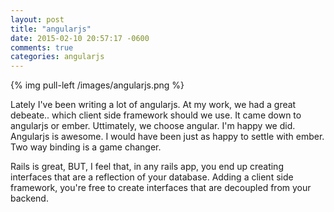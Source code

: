 ```yaml
---
layout: post
title: "angularjs"
date: 2015-02-10 20:57:17 -0600
comments: true
categories: angularjs
---
```


{% img pull-left /images/angularjs.png %}

Lately I've been writing a lot of angularjs.  At my work, we had a great debeate.. which client side framework should we use.  It came down to angularjs or ember. Uttimately, we choose angular.  I'm happy we did.  Angularjs is awesome.  I would have been just as happy to settle with ember. Two way binding is a game changer.

Rails is great, BUT, I feel that, in any rails app, you end up creating interfaces that are a reflection of your database. Adding a client side framework, you're free to create interfaces that are decoupled from your backend.

